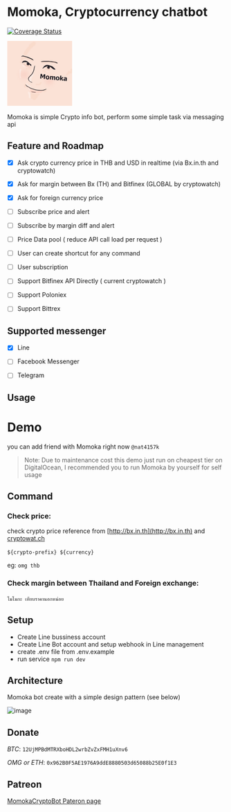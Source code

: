
# Momoka, Cryptocurrency chatbot

[![Coverage Status](https://coveralls.io/repos/github/zapkub/momoka-crypto-bot/badge.svg?branch=master)](https://coveralls.io/github/zapkub/momoka-crypto-bot?branch=master)

<img src="./docs/momoka.png" width="150">

Momoka is simple Crypto info bot, perform some simple task via messaging api

## Feature and Roadmap
- [x] Ask crypto currency price in THB and USD in realtime (via Bx.in.th and cryptowatch)
- [x] Ask for margin between Bx (TH) and Bitfinex (GLOBAL by cryptowatch)
- [x] Ask for foreign currency price
- [ ] Subscribe price and alert
- [ ] Subscribe by margin diff and alert
- [ ] Price Data pool ( reduce API call load per request )
- [ ] User can create shortcut for any command
- [ ] User subscription
- [ ] Support Bitfinex API Directly ( current cryptowatch )
- [ ] Support Poloniex
- [ ] Support Bittrex


## Supported messenger
- [x] Line
- [ ] Facebook Messenger 
- [ ] Telegram


## Usage

# Demo
you can add friend with Momoka right now `@nat4157k`
> Note: Due to maintenance cost this demo just run on cheapest tier on DigitalOcean, I recommended you to run Momoka by yourself for self usage

## Command
### Check price: 
check crypto price reference from [http://bx.in.th](http://bx.in.th) and [cryptowat.ch](http://cryptowat.ch)

`${crypto-prefix} ${currency}` 

eg: `omg thb`
### Check margin between Thailand and Foreign exchange: 
`โมโมกะ เทียบราคานอกหน่อย`

## Setup
- Create Line bussiness account
- Create Line Bot account and setup webhook in Line management
- create .env file from .env.example
- run service `npm run dev`


## Architecture
Momoka bot create with a simple design pattern (see below)

![image](./docs/diagram.png) 


## Donate
*BTC*: `12UjMPBdMTRXboHDL2wrbZvZxFMH1uXnv6`

*OMG or ETH*: `0x962B0F5AE1976A9ddE8880503d65088b25E0f1E3`

## Patreon
[MomokaCryptoBot Pateron page](https://www.patreon.com/momokacrypto)
